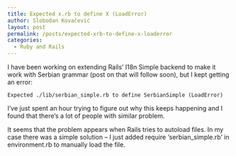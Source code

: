```yaml
---
title: Expected x.rb to define X (LoadError)
author: Slobodan Kovačević
layout: post
permalink: /posts/expected-xrb-to-define-x-loaderror
categories:
  - Ruby and Rails
---
```

I have been working on extending Rails&#8217; I18n Simple backend to make it work with Serbian grammar (post on that will follow soon), but I kept getting an error:

`Expected ./lib/serbian_simple.rb to define SerbianSimple (LoadError)`

I&#8217;ve just spent an hour trying to figure out why this keeps happening and I found that there&#8217;s a lot of people with similar problem.

It seems that the problem appears when Rails tries to autoload files. In my case there was a simple solution &#8211; I just added require &#8216;serbian_simple.rb&#8217; in environment.rb to manually load the file.
